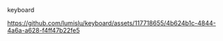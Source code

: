 keyboard


https://github.com/lumislu/keyboard/assets/117718655/4b624b1c-4844-4a6a-a628-f4ff47b22fe5

